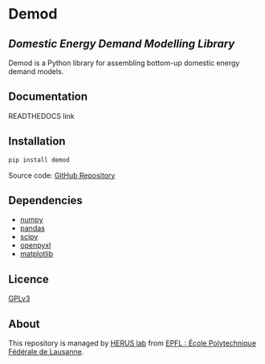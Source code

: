 # Demod

## _Domestic Energy Demand Modelling Library_

Demod is a Python library for assembling bottom-up domestic
energy demand models.

## Documentation

READTHEDOCS link

## Installation

```sh
pip install demod
```

Source code: [GitHub Repository](https://github.com/epfl-herus/demod)

## Dependencies
* [numpy](https://numpy.org/)
* [pandas](https://pandas.pydata.org/)
* [scipy](https://www.scipy.org/)
* [openpyxl](https://openpyxl.readthedocs.io/en/stable/)
* [matplotlib](https://matplotlib.org/)

## Licence

[GPLv3](https://www.gnu.org/licenses/gpl-3.0.html)

## About

This repository is managed by
[HERUS lab](https://www.epfl.ch/labs/herus/) from
[EPFL : École Polytechnique Fédérale de Lausanne](https://www.epfl.ch/en/).
